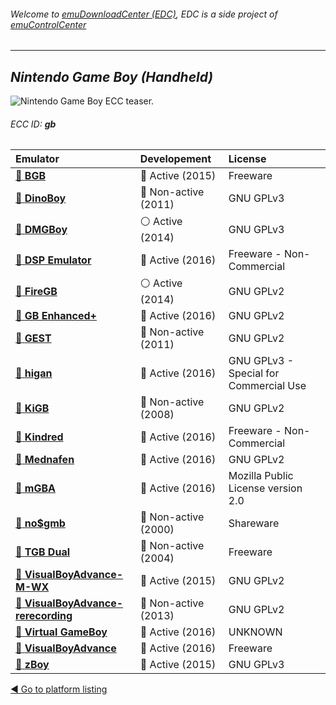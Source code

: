 ###### Welcome to [emuDownloadCenter (EDC)](https://github.com/PhoenixInteractiveNL/emuDownloadCenter/wiki/), EDC is a side project of [emuControlCenter](https://github.com/PhoenixInteractiveNL/emuControlCenter/wiki/)
***
## _Nintendo Game Boy (Handheld)_
![](https://raw.githubusercontent.com/wiki/PhoenixInteractiveNL/emuDownloadCenter/images_platform/ecc_gb_teaser.png "Nintendo Game Boy ECC teaser.")
###### ECC ID: **gb**

| Emulator   | Developement        | License     |
|:-----------|:--------------------|:------------|
| [:file_folder: **BGB**](https://github.com/PhoenixInteractiveNL/emuDownloadCenter/wiki/Emulator-bgb#menu) | :large_blue_circle: Active (2015) | Freeware |
| [:file_folder: **DinoBoy**](https://github.com/PhoenixInteractiveNL/emuDownloadCenter/wiki/Emulator-dinoboy#menu) | :red_circle: Non-active (2011) | GNU GPLv3 |
| [:file_folder: **DMGBoy**](https://github.com/PhoenixInteractiveNL/emuDownloadCenter/wiki/Emulator-dmgboy#menu) | :white_circle: Active (2014) | GNU GPLv3 |
| [:file_folder: **DSP Emulator**](https://github.com/PhoenixInteractiveNL/emuDownloadCenter/wiki/Emulator-dsp#menu) | :large_blue_circle: Active (2016) | Freeware - Non-Commercial |
| [:file_folder: **FireGB**](https://github.com/PhoenixInteractiveNL/emuDownloadCenter/wiki/Emulator-firegb#menu) | :white_circle: Active (2014) | GNU GPLv2 |
| [:file_folder: **GB Enhanced+**](https://github.com/PhoenixInteractiveNL/emuDownloadCenter/wiki/Emulator-gbeplus#menu) | :large_blue_circle: Active (2016) | GNU GPLv2 |
| [:file_folder: **GEST**](https://github.com/PhoenixInteractiveNL/emuDownloadCenter/wiki/Emulator-gest#menu) | :red_circle: Non-active (2011) | GNU GPLv2 |
| [:file_folder: **higan**](https://github.com/PhoenixInteractiveNL/emuDownloadCenter/wiki/Emulator-higan#menu) | :large_blue_circle: Active (2016) | GNU GPLv3 - Special for Commercial Use |
| [:file_folder: **KiGB**](https://github.com/PhoenixInteractiveNL/emuDownloadCenter/wiki/Emulator-kigb#menu) | :red_circle: Non-active (2008) | GNU GPLv2 |
| [:file_folder: **Kindred**](https://github.com/PhoenixInteractiveNL/emuDownloadCenter/wiki/Emulator-kindred#menu) | :large_blue_circle: Active (2016) | Freeware - Non-Commercial |
| [:file_folder: **Mednafen**](https://github.com/PhoenixInteractiveNL/emuDownloadCenter/wiki/Emulator-mednafen#menu) | :large_blue_circle: Active (2016) | GNU GPLv2 |
| [:file_folder: **mGBA**](https://github.com/PhoenixInteractiveNL/emuDownloadCenter/wiki/Emulator-mgba#menu) | :large_blue_circle: Active (2016) | Mozilla Public License version 2.0 |
| [:file_folder: **no$gmb**](https://github.com/PhoenixInteractiveNL/emuDownloadCenter/wiki/Emulator-nogmb#menu) | :red_circle: Non-active (2000) | Shareware |
| [:file_folder: **TGB Dual**](https://github.com/PhoenixInteractiveNL/emuDownloadCenter/wiki/Emulator-tgbdual#menu) | :red_circle: Non-active (2004) | Freeware |
| [:file_folder: **VisualBoyAdvance-M-WX**](https://github.com/PhoenixInteractiveNL/emuDownloadCenter/wiki/Emulator-vbam#menu) | :large_blue_circle: Active (2015) | GNU GPLv2 |
| [:file_folder: **VisualBoyAdvance-rerecording**](https://github.com/PhoenixInteractiveNL/emuDownloadCenter/wiki/Emulator-vbarr#menu) | :red_circle: Non-active (2013) | GNU GPLv2 |
| [:file_folder: **Virtual GameBoy**](https://github.com/PhoenixInteractiveNL/emuDownloadCenter/wiki/Emulator-vgb#menu) | :large_blue_circle: Active (2016) | UNKNOWN |
| [:file_folder: **VisualBoyAdvance**](https://github.com/PhoenixInteractiveNL/emuDownloadCenter/wiki/Emulator-visualboyadvance#menu) | :large_blue_circle: Active (2016) | Freeware |
| [:file_folder: **zBoy**](https://github.com/PhoenixInteractiveNL/emuDownloadCenter/wiki/Emulator-zboy#menu) | :large_blue_circle: Active (2015) | GNU GPLv3 |

[:arrow_backward: Go to platform listing](https://github.com/PhoenixInteractiveNL/emuDownloadCenter/wiki/EDC-Platform-List)
